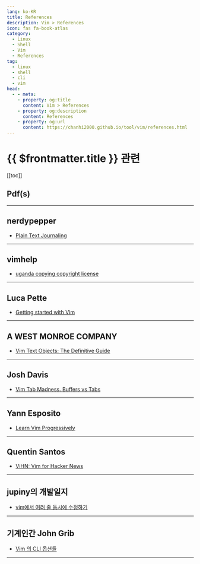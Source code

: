 ```yaml
---
lang: ko-KR
title: References
description: Vim > References
icon: fas fa-book-atlas
category:
  - Linux
  - Shell
  - Vim
  - References
tag:
  - linux
  - shell
  - cli
  - vim
head:
  - - meta:
    - property: og:title
      content: Vim > References
    - property: og:description
      content: References
    - property: og:url
      content: https://chanhi2000.github.io/tool/vim/references.html
---
```


# {{ $frontmatter.title }} 관련

[[toc]]

## Pdf(s)

<PDF url="https://vim.swaroopch.com/byte-of-vim.pdf" />

---

## nerdypepper

- [Plain Text Journaling](https://peppe.rs/posts/plain_text_journaling)

---

## vimhelp

- [uganda copying copyright license](https://vimhelp.org/uganda.txt.html)

---

## Luca Pette

- [Getting started with Vim](https://lucapette.me/writing/getting-started-with-vim/)

---

## A WEST MONROE COMPANY

- [Vim Text Objects: The Definitive Guide](https://blog.carbonfive.com/vim-text-objects-the-definitive-guide)

---

## Josh Davis

- [Vim Tab Madness. Buffers vs Tabs](https://joshldavis.com/2014/04/05/vim-tab-madness-buffers-vs-tabs)

---

## Yann Esposito

- [Learn Vim Progressively](https://yannesposito.com/Scratch/en/blog/Learn-Vim-Progressively/)

---

## Quentin Santos

- [ViHN: Vim for Hacker News](https://qsantos.fr/2024/02/24/vihn-vim-for-hacker-news/)

---

## jupiny의 개발일지

- [vim에서 여러 줄 동시에 수정하기](https://jupiny.com/2024/07/15/vim-edit-multiple-lines-simultaneously/)

---

## 기계인간 John Grib

- [Vim 의 CLI 옵션들](https://johngrib.github.io/wiki/vim/cli-options/)

---

<TagLinks />